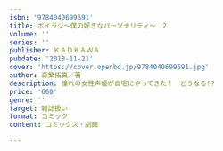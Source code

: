 ```yaml
---
isbn: '9784040699691'
title: ボイラジ～僕の好きなパーソナリティ～　2
volume: ''
series: ''
publisher: ＫＡＤＫＡＷＡ
pubdate: '2018-11-21'
cover: 'https://cover.openbd.jp/9784040699691.jpg'
author: 森繁拓真／著
description: 憧れの女性声優が自宅にやってきた！　どうなる!?
price: '600'
genre: ''
target: 雑誌扱い
format: コミック
content: コミックス・劇画

---
```

